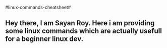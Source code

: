 #linux-commands-cheatsheet#

Hey there, I am Sayan Roy. Here i am providing some linux commands which are actually usefull for a beginner linux dev.
----
